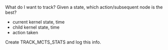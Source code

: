 What do I want to track?
Given a state, which action/subsequent node is the best?
* current kernel state, time
* child kernel state, time
* action taken

Create TRACK_MCTS_STATS and log this info.

